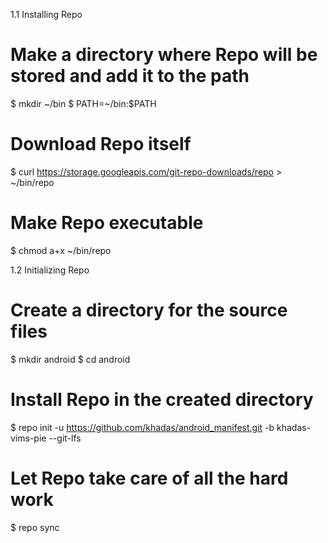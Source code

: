 1.1 Installing Repo

# Make a directory where Repo will be stored and add it to the path
$ mkdir ~/bin
$ PATH=~/bin:$PATH

# Download Repo itself
$ curl https://storage.googleapis.com/git-repo-downloads/repo > ~/bin/repo

# Make Repo executable
$ chmod a+x ~/bin/repo

1.2 Initializing Repo

# Create a directory for the source files
$ mkdir android
$ cd android

# Install Repo in the created directory
$ repo init -u https://github.com/khadas/android_manifest.git -b  khadas-vims-pie --git-lfs

# Let Repo take care of all the hard work
$ repo sync
